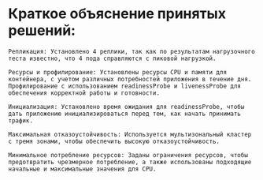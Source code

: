 # Краткое объяснение принятых решений:

    Репликация: Установлено 4 реплики, так как по результатам нагрузочного теста известно, что 4 пода справляются с пиковой нагрузкой.

    Ресурсы и профилирование: Установлены ресурсы CPU и памяти для контейнера, с учетом различных потребностей приложения в течение дня. Профилирование с использованием readinessProbe и livenessProbe для обеспечения корректной работы и готовности.

    Инициализация: Установлено время ожидания для readinessProbe, чтобы дать приложению инициализироваться перед тем, как начать принимать трафик.

    Максимальная отказоустойчивость: Используется мультизональный кластер с тремя зонами, чтобы обеспечить высокую отказоустойчивость.

    Минимальное потребление ресурсов: Заданы ограничения ресурсов, чтобы предотвратить чрезмерное потребление, а также использованы подходящие начальные и максимальные значения для CPU.
